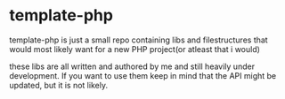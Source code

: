 # template-php

template-php is just a small repo containing libs and filestructures that would most likely want for a new PHP project(or atleast that i would)

these libs are all written and authored by me and still heavily under development. If you want to use them keep in mind that the API might be updated, but it is not likely.
